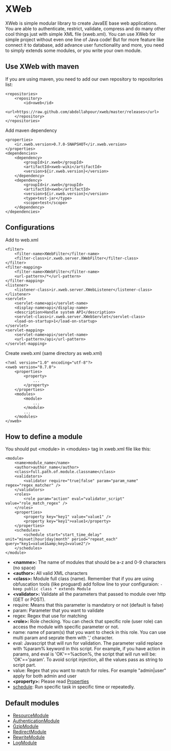 # XWeb

XWeb is simple modular library to create JavaEE base web applications. You are able to authenticate, restrict, validate, compress and do many other cool things just with simple XML file (xweb.xml). You can use XWeb for simple project without even one line of Java code! But for more feature like connect it to database, add advance user functionality and more, you need to simply extends some modules, or you write your own module.

## Use XWeb with maven
If you are using maven, you need to add our own repository to repositories list:

```
<repositories>
	<repository>
		<id>xweb</id>
		<url>https://raw.github.com/abdollahpour/xweb/master/releases</url>
	</repository>
</repositories>
```

Add maven dependency

```
<properties>
	<ir.xweb.version>0.7.0-SNAPSHOT</ir.xweb.version>
</properties>
<dependencies>
	<dependency>
		<groupId>ir.xweb</groupId>
		<artifactId>xweb-wiki</artifactId>
		<version>${ir.xweb.version}</version>
	</dependency>
	<dependency>
		<groupId>ir.xweb</groupId>
		<artifactId>xweb</artifactId>
		<version>${ir.xweb.version}</version>
		<type>test-jar</type>
		<scope>test</scope>
	</dependency>
</dependencies>
```


## Configurations
Add to web.xml

```
<filter>
	<filter-name>XWebFilter</filter-name>
	<filter-class>ir.xweb.server.XWebFilter</filter-class>
</filter>
<filter-mapping>
	<filter-name>XWebFilter</filter-name>
	<url-pattern>/*</url-pattern>
</filter-mapping>
<listener>
	<listener-class>ir.xweb.server.XWebListener</listener-class>
</listener>
<servlet>
	<servlet-name>api</servlet-name>
	<display-name>api</display-name>
	<description>Handle system API</description>
	<servlet-class>ir.xweb.server.XWebServlet</servlet-class>
	<load-on-startup>1</load-on-startup>
</servlet>
<servlet-mapping>
	<servlet-name>api</servlet-name>
	<url-pattern>/api</url-pattern>
</servlet-mapping>
```

Create xweb.xml (same directory as web.xml)

```
<?xml version="1.0" encoding="utf-8"?>
<xweb version="0.7.0">
	<properties>
		<property>
			...
		</property>
	</properties>
	<modules>
		<module>
			...
		</module>
		...
	</modules>
</xweb>
```

## How to define a module
You should put &lt;module&gt; in &lt;modules&gt; tag in xweb.xml file like this:

```
<module>
	<name>module_name</name>
	<author>author_name</author>
	<class>full.path.of.module.classname</class>
	<validators>
		<validator require="true|false" param="param_name" regex="regex_matcher" />
	</validators>
	<roles>
		<role param="action" eval="validator_script" value="role_match_regex" />
	</roles>
	<properties>
		<property key="key1" value="value1" />
		<property key="key1">value1</property>
	</properties>
	<schedules>
		<schedule start="start_time_delay" unit="minuet|hour|day|month" period="repeat_each" query="key1=value1&amp;key2=value2"/>
	</schedules>
</module>
```

* **&lt;namme&gt;:** The name of modules that should be a-z and 0-9 characters (no space)
* **&lt;author&gt;:** All valid XML characters
* **&lt;class&gt;:** Module full class (name). Remember that if you are using obfuscation tools (like proguard) add follow line to your configuraion:
`-keep public class * extends Module`
* **&lt;validator&gt;:** Validate all the parameters that passed to module over http (GET or POST).
 * require: Means that this parameter is mandatory or not (default is false)
 * param: Parameter that you want to validate
 * regex: Regex that use for matching
* **&lt;role&gt;:** Role checking. You can check that specific role (user role) can access the module with specific parameter or not.
 * name: name of param(s) that you want to check in this role. You can use multi param and seprate them with ',' character.
 * eval: Javascript that will run for validation. The parameter valid replace with %param% keyword in this script. For example, if you have action in params, and eval is 'OK'==%action%, the script that will run will be: 'OK'=='param'. To avoid script injection, all the values pass as string to script part.
 * value: Regex that you want to match for roles. For example "admin|user" apply for both admin and user
* **&lt;property&gt;:** Please read [Properties](wiki/Properties)
* [schedule](schedule.html): Run specific task in specific time or repeatedly.

## Default modules
* [ResourceModule](wiki/ResourceModule)
* [AuthenticationModule](wiki/AuthenticationModule)
* [GzipModule](wiki/GzipModule)
* [RedirectModule](wiki/RedirectModule)
* [RewriteModule](wiki/RewriteModule)
* [LogModule](wiki/LogModule)